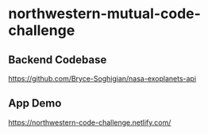 # northwestern-mutual-code-challenge

## Backend Codebase 
https://github.com/Bryce-Soghigian/nasa-exoplanets-api

## App Demo
https://northwestern-code-challenge.netlify.com/
